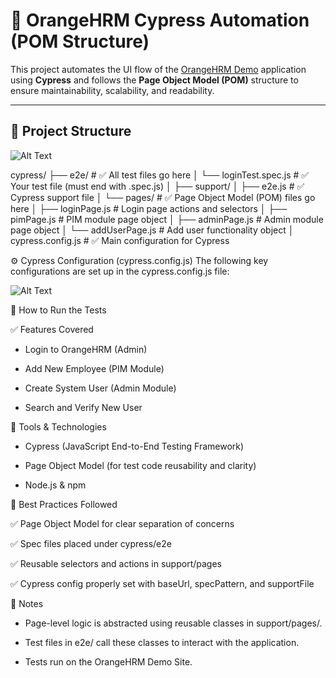# 🧪 OrangeHRM Cypress Automation (POM Structure)

This project automates the UI flow of the [OrangeHRM Demo](https://opensource-demo.orangehrmlive.com) application using **Cypress** and follows the **Page Object Model (POM)** structure to ensure maintainability, scalability, and readability.

---

## 📁 Project Structure

![Alt Text](https://github.com/user-attachments/assets/43008efb-b075-4b48-bfb0-70efca2195b9)

cypress/
├── e2e/                          # ✅ All test files go here
│   └── loginTest.spec.js         # ✅ Your test file (must end with .spec.js)
│
├── support/
│   ├── e2e.js                    # ✅ Cypress support file
│   └── pages/                    # ✅ Page Object Model (POM) files go here
│       ├── loginPage.js          # Login page actions and selectors
│       ├── pimPage.js            # PIM module page object
│       ├── adminPage.js          # Admin module page object
│       └── addUserPage.js        # Add user functionality object
│
cypress.config.js                 # ✅ Main configuration for Cypress

 ⚙️ Cypress Configuration (cypress.config.js)
The following key configurations are set up in the cypress.config.js file:

![Alt Text](https://github.com/user-attachments/assets/f0bc2bb1-cc64-495c-9252-8f995543438c)

🧪 How to Run the Tests


✅ Features Covered
* Login to OrangeHRM (Admin)

* Add New Employee (PIM Module)

* Create System User (Admin Module)

* Search and Verify New User

🧱 Tools & Technologies

 * Cypress (JavaScript End-to-End Testing Framework)

* Page Object Model (for test code reusability and clarity)

* Node.js & npm

📌 Best Practices Followed

✅ Page Object Model for clear separation of concerns

✅ Spec files placed under cypress/e2e

✅ Reusable selectors and actions in support/pages

✅ Cypress config properly set with baseUrl, specPattern, and supportFile

📌 Notes

* Page-level logic is abstracted using reusable classes in support/pages/.

* Test files in e2e/ call these classes to interact with the application.

* Tests run on the OrangeHRM Demo Site.

